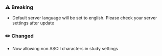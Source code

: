 ### ⚠️ Breaking
- Default server language will be set to english. Please check your server settings after update

### ✏️ Changed
- Now allowing non ASCII characters in study settings